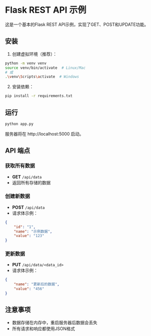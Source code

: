 # Flask REST API 示例

这是一个基本的Flask REST API示例，实现了GET、POST和UPDATE功能。

## 安装

1. 创建虚拟环境（推荐）：
```bash
python -m venv venv
source venv/bin/activate  # Linux/Mac
# 或
.\venv\Scripts\activate  # Windows
```

2. 安装依赖：
```bash
pip install -r requirements.txt
```

## 运行

```bash
python app.py
```

服务器将在 http://localhost:5000 启动。

## API 端点

### 获取所有数据
- **GET** `/api/data`
- 返回所有存储的数据

### 创建新数据
- **POST** `/api/data`
- 请求体示例：
```json
{
    "id": "1",
    "name": "示例数据",
    "value": "123"
}
```

### 更新数据
- **PUT** `/api/data/<data_id>`
- 请求体示例：
```json
{
    "name": "更新后的数据",
    "value": "456"
}
```

## 注意事项

- 数据存储在内存中，重启服务器后数据会丢失
- 所有请求和响应都使用JSON格式 